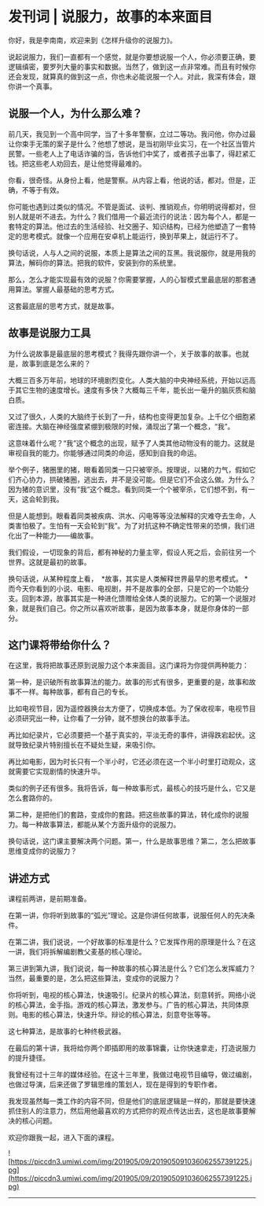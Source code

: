 # 发刊词 | 说服力，故事的本来面目

你好，我是李南南，欢迎来到《怎样升级你的说服力》。

说起说服力，我们一直都有一个感觉，就是你要想说服一个人，你必须要正确，要逻辑缜密，要罗列大量的事实和数据。当然了，做到这一点非常难。而且有时候你还会发现，就算真的做到这一点，你也未必能说服一个人。对此，我深有体会，跟你讲一个真事。

## 说服一个人，为什么那么难？

前几天，我见到一个高中同学，当了十多年警察，立过二等功。我问他，你办过最让你束手无策的案子是什么？他想了想说，是当初刚毕业实习，在一个社区当管片民警。一些老人上了电话诈骗的当，告诉他们中奖了，或者孩子出事了，得赶紧汇钱。把这些老人劝回去，是让他觉得最难的。

你看，很奇怪。从身份上看，他是警察。从内容上看，他说的话，都对。但是，正确，不等于有效。

你可能也遇到过类似的情况。不管是面试、谈判、推销观点，你明明说得都对，但别人就是听不进去。为什么？我们借用一个最近流行的说法：因为每个人，都是一套特定的算法。他过去的生活经验、社交圈子、知识结构，已经为他塑造了一套特定的思考模式。就像一个应用在安卓机上能运行，换到苹果上，就运行不了。

换句话说，人与人之间的说服，本质上是算法之间的互黑。我说服你，就是用我的算法，解码你的算法。把我的软件，安装到你的系统里。

那么，怎么才能实现最有效的说服？你需要掌握，人的心智模式里最底层的那套通用算法。掌握人最基础的思考方式。

这套最底层的思考方式，就是故事。

## 故事是说服力工具

为什么说故事是最底层的思考模式？我得先跟你讲一个，关于故事的故事。也就是，故事到底是怎么来的？

大概三百多万年前，地球的环境剧烈变化。人类大脑的中央神经系统，开始以远高于其它生物的速度增长。速度有多快？大概每三千年，能长出一毫升的脑灰质和脑白质。

又过了很久，人类的大脑终于长到了一升，结构也变得更加复杂。上千亿个细胞紧密连接。大脑在神经强度紧绷到极限的时候，涌现出了第一个概念，“我”。

这意味着什么呢？“我”这个概念的出现，赋予了人类其他动物没有的能力。这就是审视自我的能力。你能够通过同类的命运，感知到自我的命运。

举个例子，猪圈里的猪，眼看着同类一只只被宰杀。按理说，以猪的力气，假如它们齐心协力，拱破猪圈，逃出去，并不是没可能。但是它们不会这么做。为什么？因为猪的意识里，没有“我”这个概念。看到同类一个个被宰杀，它们想不到，有一天，这会轮到我。

但是人能想到。眼看着同类被疾病、洪水、闪电等等没法解释的灾难夺去生命，人类害怕极了。生怕有一天会轮到“我”。为了对抗这种不确定性带来的恐惧，我们进化出了一种能力——编故事。

我们假设，一切现象的背后，都有神秘的力量主宰，假设人死之后，会前往另一个世界。这就是最初的故事。

换句话说，从某种程度上看，  *故事，其实是人类解释世界最早的思考模式。 * 而今天你看到的小说、电影、电视剧，并不是故事的全部，只是它的一个功能分支。回到本源，故事其实是一种进化馈赠给全体人类的说服力。它的第一个说服对象，就是我们自己。你之所以喜欢听故事，是因为故事本身，就是你身体的一部分。

## 这门课将带给你什么？

在这里，我将把故事还原到说服力这个本来面目。这门课将为你提供两种能力：

第一种，是识破所有故事算法的能力。故事的形式有很多，更重要的是，故事和故事不一样。每种故事，都有自己的专长。

比如电视节目，因为遥控器换台太方便了，切换成本低。为了保收视率，电视节目必须研究出一种，让你看了一分钟，就不想换台的故事手法。

再比如纪录片，它必须要把一个基于真实的，平淡无奇的事件，讲得跌宕起伏。这就导致纪录片特别擅长在不疑处生疑，来吸引你。

再比如电影，因为时长只有一个半小时，它还必须在这一个半小时里打动观众，这就需要它实现剧情的快速升华。

类似的例子还有很多。我将告诉，每一种故事形式，最核心的技巧是什么，它又是怎么套路你的。

第二种，是把他们的套路，变成你的套路。把这些故事的算法，转化成你的说服力。每一种故事算法，都能从某个方面升级你的说服力。

换句话说，这门课主要解决两个问题。第一，什么是故事思维？第二，怎么把故事思维变成你的说服力？

## 讲述方式

课程前两讲，是前期准备。

在第一讲，你将听到故事的“弧光”理论。这是你讲任何故事，说服任何人的先决条件。

在第二讲，我们说说，一个好故事的标准是什么？它发挥作用的原理是什么？在这一讲，我们将拆解编剧教父麦基的核心理论。

第三讲到第九讲，我们说说，每一种故事的核心算法是什么？它们怎么发挥威力？当然，最重要的是，怎么把这些算法，变成你的说服力？

你将听到，电视的核心算法，快速吸引。纪录片的核心算法，刻意转折。网络小说的核心算法，金手指。游戏的核心算法，激发参与。广告的核心算法，共同体原则。电影的核心算法，快速升华。辩论的核心算法，刻意夸张等等。

这七种算法，是故事的七种终极武器。

在最后的第十讲，我将给你两个即插即用的故事锦囊，让你快速拿走，打造说服力的提升捷径。

我曾经有过十三年的媒体经验。在这十三年里，我做过电视节目编导，做过编剧，也做过导演，后来还做了罗辑思维的策划人，现在是得到的专职作者。

我发现虽然每一类工作的内容不同，但是他们的底层逻辑是一样的，那就是要快速抓住别人的注意力，然后用他最喜欢的方式把你的观点传达出去，这也是故事要解决的核心问题。

欢迎你跟我一起，进入下面的课程。

![https://piccdn3.umiwi.com/img/201905/09/201905091036062557391225.jpg](https://piccdn3.umiwi.com/img/201905/09/201905091036062557391225.jpg)

---
